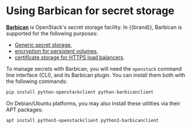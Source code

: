 # Using Barbican for secret storage

**[Barbican](https://docs.openstack.org/barbican/latest/)** is OpenStack's secret storage facility.
In {{brand}}, Barbican is supported for the following purposes:

* [Generic secret storage](generic-secret.md),
* [encryption for persistent volumes](../cinder/encrypted-volumes.md),
* [certificate storage for HTTPS load balancers](../octavia/tls-lb.md).

To manage secrets with Barbican, you will need the `openstack` command line interface (CLI), and its Barbican plugin.
You can install them both with the following commands:

```bash
pip install python-openstackclient python-barbicanclient
```

On Debian/Ubuntu platforms, you may also install these utilities via their APT packages:

```bash
apt install python3-openstackclient python3-barbicanclient
```
